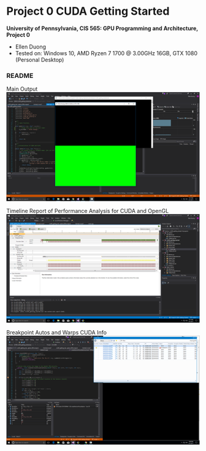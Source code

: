 Project 0 CUDA Getting Started
====================

**University of Pennsylvania, CIS 565: GPU Programming and Architecture, Project 0**

* Ellen Duong
* Tested on: Windows 10, AMD Ryzen 7 1700 @ 3.00GHz 16GB, GTX 1080 (Personal Desktop)

### README

Main Output
![](images/00_Titlebar.PNG)

Timeline Report of Performance Analysis for CUDA and OpenGL
![](images/01_Timeline.PNG)

Breakpoint Autos and Warps CUDA Info
![](images/02_Warps_Autos.PNG)